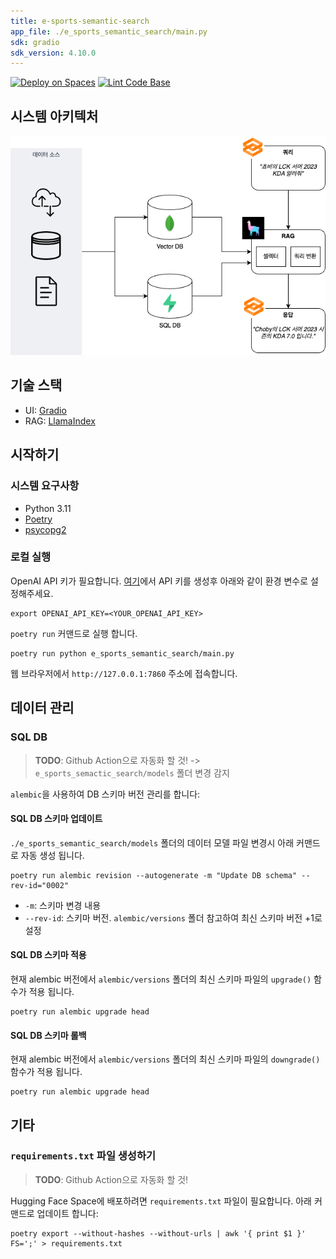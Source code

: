 ```yaml
---
title: e-sports-semantic-search
app_file: ./e_sports_semantic_search/main.py
sdk: gradio
sdk_version: 4.10.0
---
```


[![Deploy on Spaces](https://huggingface.co/datasets/huggingface/badges/resolve/main/deploy-on-spaces-md.svg)](https://huggingface.co/spaces/taehun-dev/e-sports-semantic-search)
[![Lint Code Base](https://github.com/Taehun/e-sports-semantic-search/actions/workflows/super-linter.yml/badge.svg)](https://github.com/Taehun/e-sports-semantic-search/actions/workflows/super-linter.yml)

## 시스템 아키텍처

![아미켁처](./architecture.png)

## 기술 스택

- UI: [Gradio](https://www.gradio.app)
- RAG: [LlamaIndex](https://www.llamaindex.ai)

## 시작하기

### 시스템 요구사항

- Python 3.11
- [Poetry](https://python-poetry.org/)
- [psycopg2](https://gist.github.com/prakashanantha/f957e6a9a193ac1bd8bf)

### 로컬 실행

OpenAI API 키가 필요합니다. [여기](https://platform.openai.com/api-keys)에서 API 키를 생성후 아래와 같이 환경 변수로 설정해주세요.

```shell
export OPENAI_API_KEY=<YOUR_OPENAI_API_KEY>
```

`poetry run` 커맨드로 실행 합니다.

```shell
poetry run python e_sports_semantic_search/main.py
```

웹 브라우저에서 `http://127.0.0.1:7860` 주소에 접속합니다.

## 데이터 관리

### SQL DB

> **TODO**: Github Action으로 자동화 할 것! -> `e_sports_semactic_search/models` 폴더 변경 감지

`alembic`을 사용하여 DB 스키마 버전 관리를 합니다:

#### SQL DB 스키마 업데이트

`./e_sports_semantic_search/models` 폴더의 데이터 모델 파일 변경시 아래 커맨드로 자동 생성 됩니다.

```shell
poetry run alembic revision --autogenerate -m "Update DB schema" --rev-id="0002"
```

- `-m`: 스키마 변경 내용
- `--rev-id`: 스키마 버전. `alembic/versions` 폴더 참고하여 최신 스키마 버전 +1로 설정

#### SQL DB 스키마 적용

현재 alembic 버전에서 `alembic/versions` 폴더의 최신 스키마 파일의 `upgrade()` 함수가 적용 됩니다.

```shell
poetry run alembic upgrade head
```

#### SQL DB 스키마 롤백

현재 alembic 버전에서 `alembic/versions` 폴더의 최신 스키마 파일의 `downgrade()` 함수가 적용 됩니다.

```shell
poetry run alembic upgrade head
```

## 기타

### `requirements.txt` 파일 생성하기

> **TODO**: Github Action으로 자동화 할 것!

Hugging Face Space에 배포하려면 `requirements.txt` 파일이 필요합니다. 아래 커맨드로 업데이트 합니다:

```shell
poetry export --without-hashes --without-urls | awk '{ print $1 }' FS=';' > requirements.txt
```
